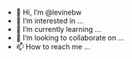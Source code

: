 - 👋 Hi, I’m @levinebw
- 👀 I’m interested in ...
- 🌱 I’m currently learning ...
- 💞️ I’m looking to collaborate on ...
- 📫 How to reach me ...

<!---
levinebw/levinebw is a ✨ special ✨ repository because its `README.md` (this file) appears on your GitHub profile.
You can click the Preview link to take a look at your changes.
--->

